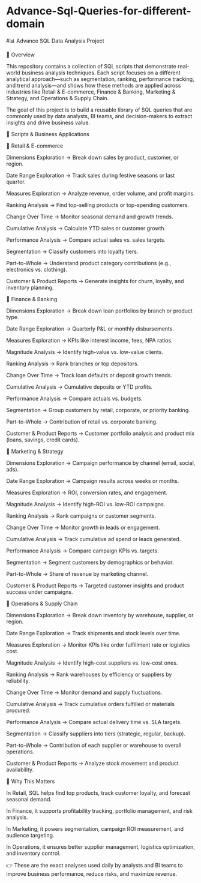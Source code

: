 # Advance-Sql-Queries-for-different-domain
#📊 Advance SQL Data Analysis Project

🔎 Overview

This repository contains a collection of SQL scripts that demonstrate real-world business analysis techniques. Each script focuses on a different analytical approach—such as segmentation, ranking, performance tracking, and trend analysis—and shows how these methods are applied across industries like Retail & E-commerce, Finance & Banking, Marketing & Strategy, and Operations & Supply Chain.

The goal of this project is to build a reusable library of SQL queries that are commonly used by data analysts, BI teams, and decision-makers to extract insights and drive business value.


📂 Scripts & Business Applications

🛒 Retail & E-commerce

Dimensions Exploration → Break down sales by product, customer, or region.

Date Range Exploration → Track sales during festive seasons or last quarter.

Measures Exploration → Analyze revenue, order volume, and profit margins.

Ranking Analysis → Find top-selling products or top-spending customers.

Change Over Time → Monitor seasonal demand and growth trends.

Cumulative Analysis → Calculate YTD sales or customer growth.

Performance Analysis → Compare actual sales vs. sales targets.

Segmentation → Classify customers into loyalty tiers.

Part-to-Whole → Understand product category contributions (e.g., electronics vs. clothing).

Customer & Product Reports → Generate insights for churn, loyalty, and inventory planning.


🏦 Finance & Banking

Dimensions Exploration → Break down loan portfolios by branch or product type.

Date Range Exploration → Quarterly P&L or monthly disbursements.

Measures Exploration → KPIs like interest income, fees, NPA ratios.

Magnitude Analysis → Identify high-value vs. low-value clients.

Ranking Analysis → Rank branches or top depositors.

Change Over Time → Track loan defaults or deposit growth trends.

Cumulative Analysis → Cumulative deposits or YTD profits.

Performance Analysis → Compare actuals vs. budgets.

Segmentation → Group customers by retail, corporate, or priority banking.

Part-to-Whole → Contribution of retail vs. corporate banking.

Customer & Product Reports → Customer portfolio analysis and product mix (loans, savings, credit cards).


📢 Marketing & Strategy

Dimensions Exploration → Campaign performance by channel (email, social, ads).

Date Range Exploration → Campaign results across weeks or months.

Measures Exploration → ROI, conversion rates, and engagement.

Magnitude Analysis → Identify high-ROI vs. low-ROI campaigns.

Ranking Analysis → Rank campaigns or customer segments.

Change Over Time → Monitor growth in leads or engagement.

Cumulative Analysis → Track cumulative ad spend or leads generated.

Performance Analysis → Compare campaign KPIs vs. targets.

Segmentation → Segment customers by demographics or behavior.

Part-to-Whole → Share of revenue by marketing channel.

Customer & Product Reports → Targeted customer insights and product success under campaigns.


🚚 Operations & Supply Chain

Dimensions Exploration → Break down inventory by warehouse, supplier, or region.

Date Range Exploration → Track shipments and stock levels over time.

Measures Exploration → Monitor KPIs like order fulfillment rate or logistics cost.

Magnitude Analysis → Identify high-cost suppliers vs. low-cost ones.

Ranking Analysis → Rank warehouses by efficiency or suppliers by reliability.

Change Over Time → Monitor demand and supply fluctuations.

Cumulative Analysis → Track cumulative orders fulfilled or materials procured.

Performance Analysis → Compare actual delivery time vs. SLA targets.

Segmentation → Classify suppliers into tiers (strategic, regular, backup).

Part-to-Whole → Contribution of each supplier or warehouse to overall operations.

Customer & Product Reports → Analyze stock movement and product availability.


🎯 Why This Matters

In Retail, SQL helps find top products, track customer loyalty, and forecast seasonal demand.

In Finance, it supports profitability tracking, portfolio management, and risk analysis.

In Marketing, it powers segmentation, campaign ROI measurement, and audience targeting.

In Operations, it ensures better supplier management, logistics optimization, and inventory control.

👉 These are the exact analyses used daily by analysts and BI teams to improve business performance, reduce risks, and maximize revenue.
